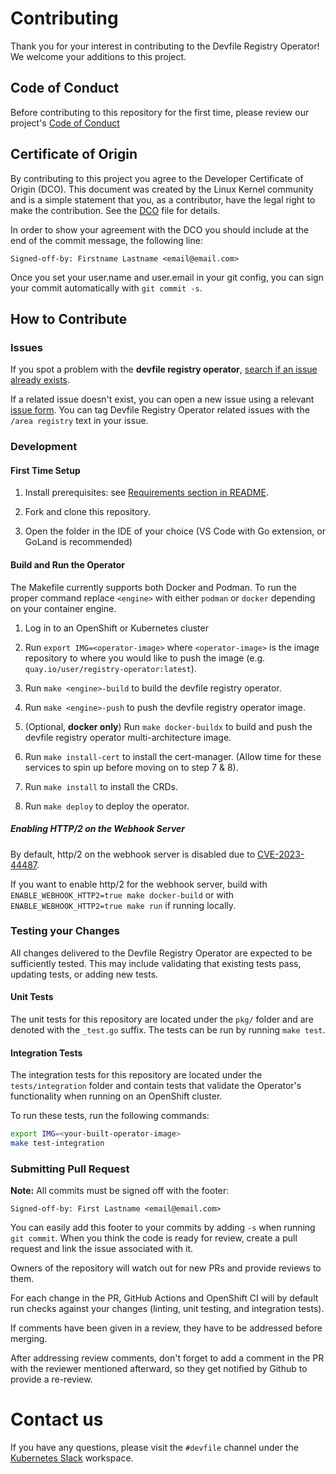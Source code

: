 # Contributing

Thank you for your interest in contributing to the Devfile Registry Operator! We welcome your additions to this project.

## Code of Conduct

Before contributing to this repository for the first time, please review our project's [Code of Conduct](https://github.com/devfile/api/blob/main/CODE_OF_CONDUCT.md)

## Certificate of Origin

By contributing to this project you agree to the Developer Certificate of
Origin (DCO). This document was created by the Linux Kernel community and is a
simple statement that you, as a contributor, have the legal right to make the
contribution. See the [DCO](DCO) file for details.

In order to show your agreement with the DCO you should include at the end of the commit message,
the following line:
```console
Signed-off-by: Firstname Lastname <email@email.com>
```

Once you set your user.name and user.email in your git config, you can sign your commit automatically with `git commit -s`.

## How to Contribute

### Issues

If you spot a problem with the **devfile registry operator**, [search if an issue already exists](https://github.com/devfile/api/issues?q=is%3Aissue+is%3Aopen+label%3Aarea%2Fregistry). 

If a related issue doesn't exist, you can open a new issue using a relevant [issue form](https://github.com/devfile/api/issues/new/choose). You can tag Devfile Registry Operator related issues with the `/area registry` text in your issue.

### Development

#### First Time Setup
1. Install prerequisites: see [Requirements section in README](README.md#requirements).

2. Fork and clone this repository.

3. Open the folder in the IDE of your choice (VS Code with Go extension, or GoLand is recommended)

#### Build and Run the Operator
The Makefile currently supports both Docker and Podman. To run the proper command replace `<engine>` with either `podman` or `docker` depending on your container engine.
1. Log in to an OpenShift or Kubernetes cluster

2. Run `export IMG=<operator-image>` where `<operator-image>` is the image repository to where you would like to push the image (e.g. `quay.io/user/registry-operator:latest`).

3. Run `make <engine>-build` to build the devfile registry operator.

4. Run `make <engine>-push` to push the devfile registry operator image.

5. (Optional, **docker only**) Run `make docker-buildx` to build and push the devfile registry operator multi-architecture image.

6. Run `make install-cert` to install the cert-manager. (Allow time for these services to spin up before moving on to step 7 & 8).

7. Run `make install` to install the CRDs.

8. Run `make deploy` to deploy the operator.

##### Enabling HTTP/2 on the Webhook Server

By default, http/2 on the webhook server is disabled due to [CVE-2023-44487](https://github.com/advisories/GHSA-qppj-fm5r-hxr3).

If you want to enable http/2 for the webhook server, build with `ENABLE_WEBHOOK_HTTP2=true make docker-build` or with 
`ENABLE_WEBHOOK_HTTP2=true make run` if running locally.

### Testing your Changes

All changes delivered to the Devfile Registry Operator are expected to be sufficiently tested. This may include validating that existing tests pass, updating tests, or adding new tests.

#### Unit Tests

The unit tests for this repository are located under the `pkg/` folder and are denoted with the `_test.go` suffix. The tests can be run by running `make test`.

#### Integration Tests

The integration tests for this repository are located under the `tests/integration` folder and contain tests that validate the Operator's functionality when running on an OpenShift cluster.

To run these tests, run the following commands:

```bash
export IMG=<your-built-operator-image>
make test-integration
```

### Submitting Pull Request

**Note:** All commits must be signed off with the footer:
```
Signed-off-by: First Lastname <email@email.com>
```

You can easily add this footer to your commits by adding `-s` when running `git commit`. When you think the code is ready for review, create a pull request and link the issue associated with it.

Owners of the repository will watch out for new PRs and provide reviews to them.

For each change in the PR, GitHub Actions and OpenShift CI will by default run checks against your changes (linting, unit testing, and integration tests).

If comments have been given in a review, they have to be addressed before merging.

After addressing review comments, don't forget to add a comment in the PR with the reviewer mentioned afterward, so they get notified by Github to provide a re-review.

# Contact us

If you have any questions, please visit the `#devfile` channel under the [Kubernetes Slack](https://slack.k8s.io) workspace.
